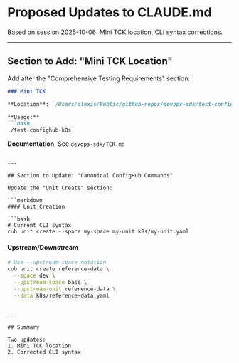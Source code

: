 # Proposed Updates to CLAUDE.md

Based on session 2025-10-06: Mini TCK location, CLI syntax corrections.

---

## Section to Add: "Mini TCK Location"

Add after the "Comprehensive Testing Requirements" section:

```markdown
### Mini TCK

**Location**: `/Users/alexis/Public/github-repos/devops-sdk/test-confighub-k8s`

**Usage:**
```bash
./test-confighub-k8s
```

**Documentation**: See `devops-sdk/TCK.md`
```

---

## Section to Update: "Canonical ConfigHub Commands"

Update the "Unit Create" section:

```markdown
#### Unit Creation

```bash
# Current CLI syntax
cub unit create --space my-space my-unit k8s/my-unit.yaml
```

#### Upstream/Downstream

```bash
# Use --upstream-space notation
cub unit create reference-data \
  --space dev \
  --upstream-space base \
  --upstream-unit reference-data \
  --data k8s/reference-data.yaml
```
```

---

## Summary

Two updates:
1. Mini TCK location
2. Corrected CLI syntax
